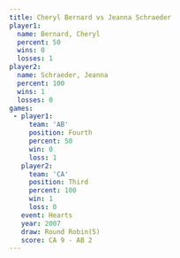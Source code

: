 ```yaml
---
title: Cheryl Bernard vs Jeanna Schraeder
player1:                 
  name: Bernard, Cheryl  
  percent: 50            
  wins: 0                
  losses: 1              
player2:                 
  name: Schraeder, Jeanna
  percent: 100           
  wins: 1                
  losses: 0              
games:
 - player1:          
     team: 'AB'      
     position: Fourth
     percent: 50     
     win: 0          
     loss: 1         
   player2:         
     team: 'CA'     
     position: Third
     percent: 100   
     win: 1         
     loss: 0        
   event: Hearts       
   year: 2007          
   draw: Round Robin(5)
   score: CA 9 - AB 2  
---
```

